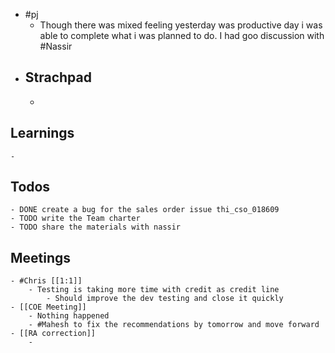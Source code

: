 - #pj
	- Though there was mixed feeling yesterday was productive day i was able to complete what i was planned to do. I had goo discussion with #Nassir
- ## Strachpad
	-
## Learnings
	-
## Todos
	- DONE create a bug for the sales order issue thi_cso_018609
	- TODO write the Team charter
	- TODO share the materials with nassir
## Meetings
	- #Chris [[1:1]]
		- Testing is taking more time with credit as credit line
			- Should improve the dev testing and close it quickly
	- [[COE Meeting]]
		- Nothing happened
		- #Mahesh to fix the recommendations by tomorrow and move forward
	- [[RA correction]]
		-